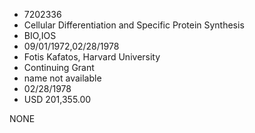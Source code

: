 * 7202336
* Cellular Differentiation and Specific Protein Synthesis
* BIO,IOS
* 09/01/1972,02/28/1978
* Fotis Kafatos, Harvard University
* Continuing Grant
*   name not available
* 02/28/1978
* USD 201,355.00

NONE